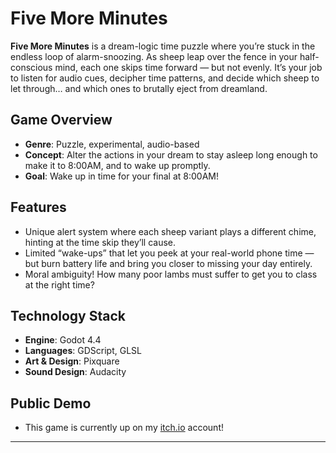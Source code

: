# Five More Minutes

**Five More Minutes** is a dream-logic time puzzle where you’re stuck in the endless loop of alarm-snoozing. As sheep leap over the fence in your half-conscious mind, each one skips time forward — but not evenly. It’s your job to listen for audio cues, decipher time patterns, and decide which sheep to let through… and which ones to brutally eject from dreamland.

## Game Overview
- **Genre**: Puzzle, experimental, audio-based
- **Concept**: Alter the actions in your dream to stay asleep long enough to make it to 8:00AM, and to wake up promptly.
- **Goal**: Wake up in time for your final at 8:00AM!

## Features
- Unique alert system where each sheep variant plays a different chime, hinting at the time skip they’ll cause.
- Limited “wake-ups” that let you peek at your real-world phone time — but burn battery life and bring you closer to missing your day entirely.
- Moral ambiguity! How many poor lambs must suffer to get you to class at the right time?

## Technology Stack
- **Engine**: Godot 4.4
- **Languages**: GDScript, GLSL
- **Art & Design**: Pixquare
- **Sound Design**: Audacity

## Public Demo
- This game is currently up on my [itch.io](https://state0fflux.itch.io/five-more-minutes) account!
---

